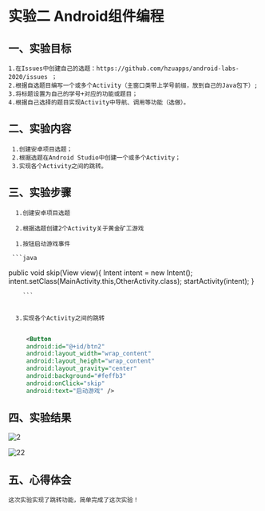 # 实验二 Android组件编程

## 一、实验目标


    1.在Issues中创建自己的选题：https://github.com/hzuapps/android-labs-2020/issues ；
    2.根据自选题目编写一个或多个Activity（主窗口类带上学号前缀，放到自己的Java包下）;
    3.将标题设置为自己的学号+对应的功能或题目；
    4.根据自己选择的题目实现Activity中导航、调用等功能（选做）。
    
## 二、实验内容

     1.创建安卓项目选题；
     2.根据选题在Android Studio中创建一个或多个Activity；
     3.实现各个Activity之间的跳转。
        
## 三、实验步骤

      
      1.创建安卓项目选题
      
      2.根据选题创建2个Activity关于黄金矿工游戏
      
      1.按钮启动游戏事件
      
     ```java
     
   public void skip(View view){
        Intent intent = new Intent();
        intent.setClass(MainActivity.this,OtherActivity.class);
        startActivity(intent);
    }
    
        ```
   

      3.实现各个Activity之间的跳转
      


    
   ```xml

        <Button
        android:id="@+id/btn2"
        android:layout_width="wrap_content"
        android:layout_height="wrap_content"
        android:layout_gravity="center"
        android:background="#feffb3"
        android:onClick="skip"
        android:text="启动游戏" />
   
   ```
     


## 四、实验结果

  ![2](https://raw.githubusercontent.com//hui23333/android-labs-2020/students/net1814080903120/2.png)
    
    
 ![22](https://raw.githubusercontent.com//hui23333/android-labs-2020/students/net1814080903120/22.png)



## 五、心得体会

    这次实验实现了跳转功能，简单完成了这次实验！
        
